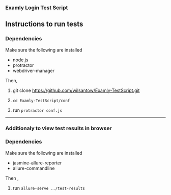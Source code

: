 ### Examly Login Test Script


## Instructions to run tests

### Dependencies

Make sure the following are installed
 - node.js
 - protractor
 - webdriver-manager

 Then,
 

1. git clone https://github.com/wilsantow/Examly-TestScript.git

1. `cd Examly-TestScript/conf`

1. run `protractor conf.js`

---
### Additionaly to view test results in browser

### Dependencies

Make sure the following are installed
 - jasmine-allure-reporter
 - allure-commandline


Then ,

1. run `allure-serve ../test-results`